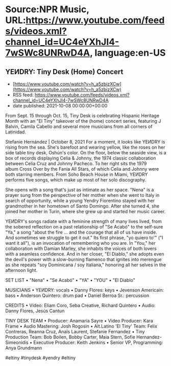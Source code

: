 # Source:NPR Music, URL:https://www.youtube.com/feeds/videos.xml?channel_id=UC4eYXhJI4-7wSWc8UNRwD4A, language:en-US

## YEИDRY: Tiny Desk (Home) Concert
 - [https://www.youtube.com/watch?v=h_a5zbizXCw](https://www.youtube.com/watch?v=h_a5zbizXCw)
 - RSS feed: https://www.youtube.com/feeds/videos.xml?channel_id=UC4eYXhJI4-7wSWc8UNRwD4A
 - date published: 2021-10-08 00:00:00+00:00

From Sept. 15 through Oct. 15, Tiny Desk is celebrating Hispanic Heritage Month with an "El Tiny" takeover of the (home) concert series, featuring J Balvin, Camila Cabello and several more musicians from all corners of Latinidad.

Stefanie Hernández | October 8, 2021
For a moment, it looks like YEИDRY is rising from the sea. She's barefoot and wearing yellow, like the roses on her side table tiny desk, Oshún's color. On the floor, below the seaside view, is a box of records displaying Celia & Johnny, the 1974 classic collaboration between Celia Cruz and Johnny Pacheco. To her right sits the 1979 album Cross Over by the Fania All Stars, of which Celia and Johnny were both starring members. From Soho Beach House in Miami, YEИDRY performs five songs, which make up most of her solo discography.

She opens with a song that's just as intimate as her space. "Nena" is a prayer sung from the perspective of her mother when she went to Italy in search of opportunity, while a young Yendry Fiorentino stayed with her grandmother in her hometown of Santo Domingo. After she turned 4, she joined her mother in Turin, where she grew up and started her music career.

YEИDRY's songs radiate with a feminine strength of many lives lived, from the sobered reflection on a past relationship of "Se Acabó" to the self-sure "Ya," a song "about the fire ... and the courage that all of us have inside. And sometimes we struggle to get it out." Its first phrase, "yo quiero to'" ("I want it all"), is an invocation of remembering who you are. In "You," her collaboration with Damian Marley, she inhabits the voices of both lovers with a seamless confidence. And in her closer, "El Diablo," she adopts even the devil's power with a slow-burning flamenco that ignites into merengue as she repeats "soy Dominicana / soy Italiana," honoring all her selves in the afternoon light.

SET LIST
 • "Nena"
 • "Se Acabó"
 • "YA"
 • "YOU"
 • "El Diablo"

MUSICIANS
 • YEИDRY: vocals
 • Danny Flores: keys
 • Jevenson Americain: bass
 • Anderson Quintero: drum pad
 • Daniel Berroa Sr.: percussion

CREDITS
 • Video: Eliam Coro, Seba Creative, Richard Quintero
 • Audio: Danny Flores, Jesús Cantun

TINY DESK TEAM
 • Producer: Anamaria Sayre
 • Video Producer: Kara Frame
 • Audio Mastering: Josh Rogosin
 • Alt.Latino 'El Tiny' Team: Felix Contreras, Reanna Cruz, Anaïs Laurent, Stefanie Fernandez
 • Tiny Production Team: Bob Boilen, Bobby Carter, Maia Stern, Sofie Hernandez-Simeonidis
 • Executive Producer: Keith Jenkins
 • Senior VP, Programming: Anya Grundmann

#eltiny #tinydesk #yendry #eltiny

